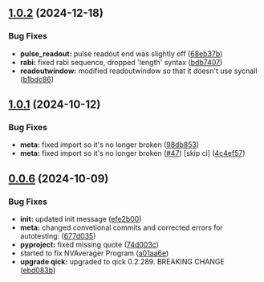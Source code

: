 ## [1.0.2](https://github.com/sandialabs/qick-dawg/compare/v1.0.1...v1.0.2) (2024-12-18)


### Bug Fixes

* **pulse_readout:** pulse readout end was slightly off ([68eb37b](https://github.com/sandialabs/qick-dawg/commit/68eb37bbc09b0becce2c9c51757ab560665bcc9a))
* **rabi:** fixed rabi sequence, dropped 'length' syntax ([bdb7407](https://github.com/sandialabs/qick-dawg/commit/bdb7407917c73408db28b36c23d1107017f970ad))
* **readoutwindow:** modified readoutwindow so that it doesn't use sycnall ([b1bdc86](https://github.com/sandialabs/qick-dawg/commit/b1bdc86db1e95ef05f6c863b5a5d07347a42a6c7))



## [1.0.1](https://github.com/sandialabs/qick-dawg/compare/v0.0.6...v1.0.1) (2024-10-12)


### Bug Fixes

* **meta:** fixed import so it's no longer broken ([98db853](https://github.com/sandialabs/qick-dawg/commit/98db853614c61325841e4fc83b7cc3555bbff4d5))
* **meta:** fixed import so it's no longer broken ([#47](https://github.com/sandialabs/qick-dawg/issues/47)) [skip ci] ([4c4ef57](https://github.com/sandialabs/qick-dawg/commit/4c4ef57527fa38b323606968fb581aa23d2860ff))



## [0.0.6](https://github.com/sandialabs/qick-dawg/compare/v0.2.0...v0.0.6) (2024-10-09)


### Bug Fixes

* **init:** updated init message ([efe2b00](https://github.com/sandialabs/qick-dawg/commit/efe2b0069b64a1edfb3cd989c3ddffb5b6a658fa))
* **meta:** changed convetional commits and corrected errors for autotesting: ([677d035](https://github.com/sandialabs/qick-dawg/commit/677d0355731042d4142a0ed91cc9e24716fe7648))
* **pyproject:** fixed missing quote ([74d003c](https://github.com/sandialabs/qick-dawg/commit/74d003cbac645499a1f91a53a4684f74488ca458))
* started to fix NVAverager Program ([a01aa6e](https://github.com/sandialabs/qick-dawg/commit/a01aa6e1859e35dda76d260663103359143b7715))
* **upgrade qick:** upgraded to qick 0.2.289. BREAKING CHANGE ([ebd083b](https://github.com/sandialabs/qick-dawg/commit/ebd083bbd998da5d6e7d683302d700ed3c51e693))



